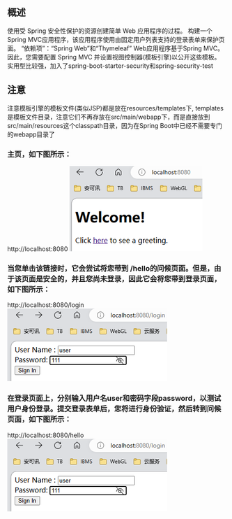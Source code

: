 ## 概述

使用受 Spring 安全性保护的资源创建简单 Web 应用程序的过程。
构建一个Spring MVC应用程序，该应用程序使用由固定用户列表支持的登录表单来保护页面。
“依赖项”：“Spring Web”和“Thymeleaf”
Web应用程序基于Spring MVC。因此，您需要配置 Spring MVC 并设置视图控制器(模板引擎)以公开这些模板。
实用型比较强，加入了spring-boot-starter-security和spring-security-test

## 注意
注意模板引擎的模板文件(类似JSP)都是放在resources/templates下,
templates是模板文件目录，注意它们不再存放在src/main/webapp下，而是直接放到src/main/resources这个classpath目录，因为在Spring
Boot中已经不需要专门的webapp目录了

### 主页，如下图所示：

http://localhost:8080
![img.png](img.png)

### 当您单击该链接时，它会尝试将您带到 /hello的问候页面。但是，由于该页面是安全的，并且您尚未登录，因此它会将您带到登录页面，如下图所示：

http://localhost:8080/login
![img_1.png](img_1.png)

### 在登录页面上，分别输入用户名user和密码字段password，以测试用户身份登录。提交登录表单后，您将进行身份验证，然后转到问候页面，如下图所示：

http://localhost:8080/hello
![img_2.png](img_2.png)
